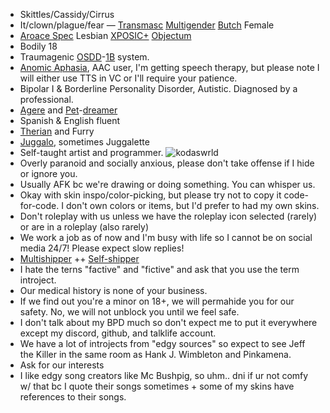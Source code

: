 - Skittles/Cassidy/Cirrus
- It/clown/plague/fear — [Transmasc](https://lgbtqia.wiki/wiki/Transmasculine) [Multigender](https://lgbtqia.wiki/wiki/Multigender) [Butch](https://lgbtqia.wiki/wiki/Butch) Female
- [Aroace Spec](https://lgbtqia.wiki/wiki/Aroace_Spectrum) Lesbian [XPOSIC+](https://posicterms.carrd.co/#subterms) [Objectum](https://objectuminfo.carrd.co/#explain)
- Bodily 18
- Traumagenic [OSDD](https://did-research.org/comorbid/dd/osdd_udd/)-[1B](https://did-research.org/comorbid/dd/osdd_udd/did_osdd) system.
- [Anomic Aphasia](https://my.clevelandclinic.org/health/diseases/anomic-aphasia), AAC user, I'm getting speech therapy, but please note I will either use TTS in VC or I'll require your patience.
- Bipolar I & Borderline Personality Disorder, Autistic. Diagnosed by a professional.
- [Agere](https://agerepetre.carrd.co/#agere) and [Pet](https://agerepetre.carrd.co/#petre)-[dreamer](https://agerepetre.carrd.co/#types-of-regression)
- Spanish & English fluent
- [Therian](https://therian.fandom.com/wiki/Therianthropy) and Furry
- [Juggalo](https://en.wikipedia.org/wiki/Juggalo), sometimes Juggalette
- Self-taught artist and programmer.
![kodaswrld](https://github.com/user-attachments/assets/5f3e436e-321d-47a5-afe5-90b42efa24b5)
- Overly paranoid and socially anxious, please don't take offense if I hide or ignore you.
- Usually AFK bc we're drawing or doing something. You can whisper us.
- Okay with skin inspo/color-picking, but please try not to copy it code-for-code. I don't own colors or items, but I'd prefer to had my own skins.
- Don't roleplay with us unless we have the roleplay icon selected (rarely) or are in a roleplay (also rarely)
- We work a job as of now and I'm busy with life so I cannot be on social media 24/7! Please expect slow replies!
- [Multishipper](https://fanlore.org/wiki/Multishipping) ++ [Self-shipper](https://www.tumblr.com/the-selfship-corner/742710970744553472/selfship-vocabulary-guide)
- I hate the terns "factive" and "fictive" and ask that you use the term introject.
- Our medical history is none of your business.
- If we find out you're a minor on 18+, we will permahide you for our safety. No, we will not unblock you until we feel safe.
- I don't talk about my BPD much so don't expect me to put it everywhere except my discord, github, and talklife account.
- We have a lot of introjects from "edgy sources" so expect to see Jeff the Killer in the same room as Hank J. Wimbleton and Pinkamena.
- Ask for our interests
- I like edgy song creators like Mc Bushpig, so uhm.. dni if ur not comfy w/ that bc I quote their songs sometimes + some of my skins have references to their songs.
